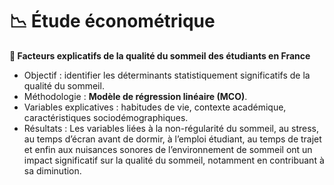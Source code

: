 # 📉 Étude économétrique  
**📌 Facteurs explicatifs de la qualité du sommeil des étudiants en France**  
- Objectif : identifier les déterminants statistiquement significatifs de la qualité du sommeil.
- Méthodologie : **Modèle de régression linéaire (MCO)**.  
- Variables explicatives : habitudes de vie, contexte académique, caractéristiques sociodémographiques.  
- Résultats : Les variables liées à la non-régularité du sommeil, au stress, au temps d’écran avant de dormir, à l’emploi étudiant, au temps de trajet et enfin aux nuisances sonores de l’environnement de sommeil ont un impact significatif sur la qualité du sommeil, notamment en contribuant à sa diminution.
